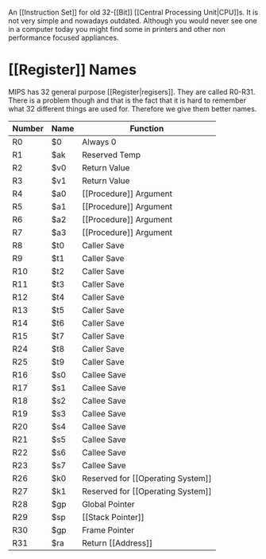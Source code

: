 An [[Instruction Set]] for old 32-[[Bit]] [[Central Processing Unit|CPU]]s. It is not very simple and nowadays outdated. Although you would never see one in a computer today you might find some in printers and other non performance focused appliances.

# [[Register]] Names
MIPS has 32 general purpose [[Register|regisers]]. They are called R0-R31. There is a problem though and that is the fact that it is hard to remember what 32 different things are used for. Therefore we give them better names.

| Number | Name | Function |
| ------ | ---- | -------- |
| R0 | $0 | Always 0 |
| R1 | $ak | Reserved Temp |
| R2 | $v0 | Return Value |
| R3 | $v1 | Return Value |
| R4 | $a0 | [[Procedure]] Argument |
| R5 | $a1 | [[Procedure]] Argument |
| R6 | $a2 | [[Procedure]] Argument |
| R7 | $a3 | [[Procedure]] Argument |
| R8 | $t0 | Caller Save |
| R9 | $t1 | Caller Save |
| R10 | $t2 | Caller Save |
| R11 | $t3 | Caller Save |
| R12 | $t4 | Caller Save |
| R13 | $t5 | Caller Save |
| R14 | $t6 | Caller Save |
| R15 | $t7 | Caller Save |
| R24 | $t8 | Caller Save |
| R25 | $t9 | Caller Save |
| R16 | $s0 | Callee Save |
| R17 | $s1 | Callee Save |
| R18 | $s2 | Callee Save |
| R19 | $s3 | Callee Save |
| R20 | $s4 | Callee Save |
| R21 | $s5 | Callee Save |
| R22 | $s6 | Callee Save |
| R23 | $s7 | Callee Save |
| R26 | $k0 | Reserved for [[Operating System]] |
| R27 | $k1 | Reserved for [[Operating System]] |
| R28 | $gp | Global Pointer |
| R29 | $sp | [[Stack Pointer]] |
| R30 | $gp | Frame Pointer |
| R31 | $ra | Return [[Address]] |